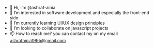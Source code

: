 - 👋 Hi, I’m @ashraf-ainia
- 👀 I’m interested in software development and especially the front-end side
- 🌱 I’m currently learning UI/UX design prineiples
- 💞️ I’m looking to collaborate on javascript projects
- 📫 How to reach me? you can contact my on my email ashrafainia1995@gmail.com

<!---
ashraf-ainia/ashraf-ainia is a ✨ special ✨ repository because its `README.md` (this file) appears on your GitHub profile.
You can click the Preview link to take a look at your changes.
--->
